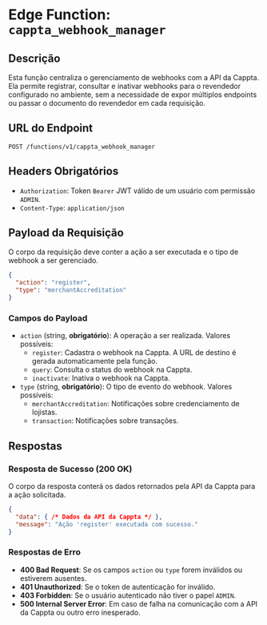 # Edge Function: `cappta_webhook_manager`

## Descrição

Esta função centraliza o gerenciamento de webhooks com a API da Cappta. Ela permite registrar, consultar e inativar webhooks para o revendedor configurado no ambiente, sem a necessidade de expor múltiplos endpoints ou passar o documento do revendedor em cada requisição.

## URL do Endpoint
`POST /functions/v1/cappta_webhook_manager`

## Headers Obrigatórios
-   `Authorization`: Token `Bearer` JWT válido de um usuário com permissão `ADMIN`.
-   `Content-Type`: `application/json`

## Payload da Requisição

O corpo da requisição deve conter a ação a ser executada e o tipo de webhook a ser gerenciado.

```json
{
  "action": "register",
  "type": "merchantAccreditation"
}
```

### Campos do Payload
-   `action` (string, **obrigatório**): A operação a ser realizada. Valores possíveis:
    -   `register`: Cadastra o webhook na Cappta. A URL de destino é gerada automaticamente pela função.
    -   `query`: Consulta o status do webhook na Cappta.
    -   `inactivate`: Inativa o webhook na Cappta.
-   `type` (string, **obrigatório**): O tipo de evento do webhook. Valores possíveis:
    -   `merchantAccreditation`: Notificações sobre credenciamento de lojistas.
    -   `transaction`: Notificações sobre transações.

## Respostas

### Resposta de Sucesso (200 OK)

O corpo da resposta conterá os dados retornados pela API da Cappta para a ação solicitada.

```json
{
  "data": { /* Dados da API da Cappta */ },
  "message": "Ação 'register' executada com sucesso."
}
```

### Respostas de Erro
-   **400 Bad Request**: Se os campos `action` ou `type` forem inválidos ou estiverem ausentes.
-   **401 Unauthorized**: Se o token de autenticação for inválido.
-   **403 Forbidden**: Se o usuário autenticado não tiver o papel `ADMIN`.
-   **500 Internal Server Error**: Em caso de falha na comunicação com a API da Cappta ou outro erro inesperado.
